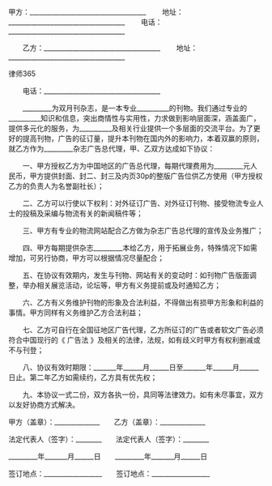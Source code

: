 
 甲方：____________________________________
　　地址：____________________________________
　　电话：____________________________________ 


　　乙方：____________________________________ 
　　地址：____________________________________




 
律师365






　　电话：____________________________________




　　_________为双月刊杂志，是一本专业__________的刊物。我们通过专业的__________知识和信息，突出商情性与实用性，力求做到影响层面深，涵盖面广，提供多元化的服务，为__________及相关行业提供一个多层面的交流平台。为了更好的提高刊物，广告的征订量，提升本刊物在国内外的影响力，本着双赢的原则，就乙方作为_________杂志广告总代理，甲、乙双方达成如下协议：


　　一、甲方授权乙方为中国地区的广告总代理，每期代理费用为_________元人民币，甲方提供封面、封二、封三及内页30p的整版广告位供乙方使用（甲方授权乙方的负责人为名誉副社长）；


　　二、乙方可以行使以下权利：对外征订广告、对外征订刊物、接受物流专业人士的投稿及采编与物流有关的新闻稿件等；


　　三、甲方有专业的物流网站配合乙方做为杂志广告总代理的宣传及业务推广；


　　四、甲方每期提供杂志_________本给乙方，用于拓展业务，特殊情况下如需增加，可另行协商，甲方可以根据情况尽量配合；


　　五、在协议有效期内，发生与刊物、网站有关的变动时：如刊物广告版面调整，举办相关展览活动，论坛等，甲方有义务提前或及时通知乙方；


　　六、乙方有义务维护刊物的形象及合法利益，不得做出有损甲方形象和利益的事情。甲方同样有义务维护乙方合法利益；


　　七、乙方可自行在全国征地区广告代理，乙方所征订的广告或者软文广告必须符合中国现行的《
广告法
》及相关的法律，法规，如有歧义时甲方有权利删减或不与刊登；


　　八、协议有效时期限：_______年______月______日至_______年______月______日止。第二年乙方如需续约，乙方具有优先权；


　　九、本协议一式二份，双方各执一份，具同等法律效力。如有未尽事宜，双方以友好协商方式解决。


 



 
甲方（盖章）：______________　　乙方（盖章）：______________
 
法定代表人（签字）：________　　法定代表人（签字）：________
 
_________年_______月______日　　_________年_______月______日
 
签订地点：__________________　　签订地点：__________________
 

 
 

 
 
 
  
 
  
 
   


   
 

   


   


   
 
 
  
 
 
 

